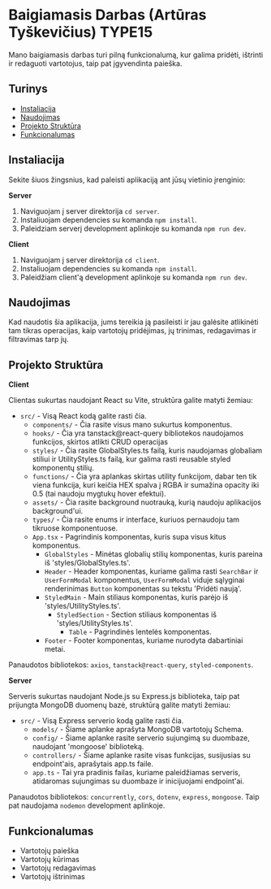 # Baigiamasis Darbas (Artūras Tyškevičius) TYPE15

Mano baigiamasis darbas turi pilną funkcionalumą, kur galima pridėti, ištrinti ir redaguoti vartotojus, taip pat įgyvendinta paieška.

## Turinys

- [Instaliacija](#instaliacija)
- [Naudojimas](#naudojimas)
- [Projekto Struktūra](#projekto-struktūra)
- [Funkcionalumas](#funkcionalumas)

## Instaliacija

Sekite šiuos žingsnius, kad paleisti aplikaciją ant jūsų vietinio įrenginio:

**Server**

1. Naviguojam į server direktorija `cd server`.
2. Instaliuojam dependencies su komanda `npm install`.
3. Paleidziam serverį development aplinkoje su komanda `npm run dev`.

**Client**

1. Naviguojam į server direktorija `cd client`.
2. Instaliuojam dependencies su komanda `npm install`.
3. Paleidžiam client'ą development aplinkoje su komanda `npm run dev`.

## Naudojimas

Kad naudotis šia aplikacija, jums tereikia ją pasileisti ir jau galėsite atlikinėti tam tikras operacijas, kaip vartotojų pridėjimas, jų trinimas, redagavimas ir filtravimas tarp jų.

## Projekto Struktūra

**Client**

Clientas sukurtas naudojant React su Vite, struktūra galite matyti žemiau:

- `src/` - Visą React kodą galite rasti čia.
  - `components/` - Čia rasite visus mano sukurtus komponentus.
  - `hooks/` - Čia yra tanstack@react-query bibliotekos naudojamos funkcijos, skirtos atlikti CRUD operacijas
  - `styles/` - Čia rasite GlobalStyles.ts failą, kuris naudojamas globaliam stiliui ir UtilityStyles.ts failą, kur galima rasti reusable styled komponentų stilių.
  - `functions/` - Čia yra aplankas skirtas utility funkcijom, dabar ten tik viena funkcija, kuri keičia HEX spalva į RGBA ir sumažina opacity iki 0.5 (tai naudoju mygtukų hover efektui).
  - `assets/` - Čia rasite background nuotrauką, kurią naudoju aplikacijos background'ui.
  - `types/` - Čia rasite enums ir interface, kuriuos pernaudoju tam tikruose komponentuose.
  - `App.tsx` - Pagrindinis komponentas, kuris supa visus kitus komponentus.
    - `GlobalStyles` - Minėtas globalių stilių komponentas, kuris pareina iš 'styles/GlobalStyles.ts'.
    - `Header` - Header komponentas, kuriame galima rasti `SearchBar` ir `UserFormModal` komponentus, `UserFormModal` viduje sąlyginai renderinimas `Button` komponentas su tekstu 'Pridėti naują'.
    - `StyledMain` - Main stiliaus komponentas, kuris parėjo iš 'styles/UtilityStyles.ts'.
      - `StyledSection` - Section stiliaus komponentas iš 'styles/UtilityStyles.ts'.
        - `Table` - Pagrindinės lentelės komponentas.
    - `Footer` - Footer komponentas, kuriame nurodyta dabartiniai metai.

Panaudotos bibliotekos: `axios`, `tanstack@react-query`, `styled-components`.

**Server**

Serveris sukurtas naudojant Node.js su Express.js biblioteka, taip pat prijungta MongoDB duomenų bazė, struktūrą galite matyti žemiau:

- `src/` - Visą Express serverio kodą galite rasti čia.
  - `models/` - Šiame aplanke aprašyta MongoDB vartotojų Schema.
  - `config/` - Šiame aplanke rasite serverio sujungimą su duombaze, naudojant 'mongoose' biblioteką.
  - `controllers/` - Šiame aplanke rasite visas funkcijas, susijusias su endpoint'ais, aprašytais app.ts faile.
  - `app.ts` - Tai yra pradinis failas, kuriame paleidžiamas serveris, atidaromas sujungimas su duombaze ir inicijuojami endpoint'ai.

Panaudotos bibliotekos: `concurrently`, `cors`, `dotenv`, `express`, `mongoose`. Taip pat naudojama `nodemon` development aplinkoje.

## Funkcionalumas

- Vartotojų paieška
- Vartotojų kūrimas
- Vartotojų redagavimas
- Vartotojų ištrinimas
